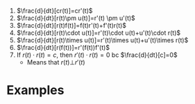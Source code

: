 1. $\frac{d}{dt}[cr(t)]=cr'(t)$
2. $\frac{d}{dt}[r(t)\pm u(t)]=r'(t) \pm u'(t)$
3. $\frac{d}{dt}[r(t)f(t)]=f(t)r'(t)+f'(t)r(t)$
4. $\frac{d}{dt}[r(t)\cdot u(t)]=r'(t)\cdot u(t)+u'(t)\cdot r(t)$ 
5. $\frac{d}{dt}[r(t)\times u(t)]=r'(t)\times u(t)+u'(t)\times r(t)$
6. $\frac{d}{dt}[r(f(t))]=r'(f(t))f'(t)$ 
7. If $r(t)\cdot r(t) = c$, then $r'(t) \cdot r(t)=0$ bc $\frac{d}{dt}[c]=0$ 
	- Means that $r(t) \bot r'(t)$

# Examples